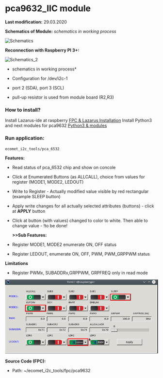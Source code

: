 # pca9632_IIC module

**Last modification:** 29.03.2020

**Schematics of Module:**
*schematics in working process*

![Schematics](Schematics.PNG)

**Reconnection with Raspberry PI 3+:**

![Schematics_2](Schematics_2.PNG)
* schematics in working process*

* Configuration for /dev/i2c-1
* port 2 (SDA), port 3 (SCL)
* pull-up resistor is used from module board (R2,R3)

### How to install? ###

Install Lazarus-ide at raspberry [FPC & Lazarus Installation](../lazarus.md)
Install Python3 and next modules for pca9632 [Python3 & modules](../../i2c_pkg/pca9632_pkg/pca_9632_python_IIC.md)

### Run application: ###
```console
ecomet_i2c_tools/pca_6532
```

**Features:**

*  Read status of pca_6532 chip and show on concole
*  Click at Enumerated Buttons (as ALLCALL), choice from values for register (MODE1, MODE2, LEDOUT)
*  Write to Register - Actually modified value visible by red rectangular (example SLEEP button) 
*  Apply write changes for all actually selected attributes (buttons) - click at **APPLY** button
*  Click at button (with values) changed to color to white. Then able to change value - !to be done!

   **>>Sub Features:**

* Register MODE1, MODE2 enumerate ON, OFF status
* Register LEDOUT, enumerate ON, OFF, PWM, PWM_GRPPWM status

**Limitations**
 
* Register PWMx, SUBADDRx,GRPPWM, GRPFREQ only in read mode

![console](pca6532_console.png  "Console")

**Source Code (FPC):**
* Path: ~/ecomet_i2c_tools/fpc/pca9632